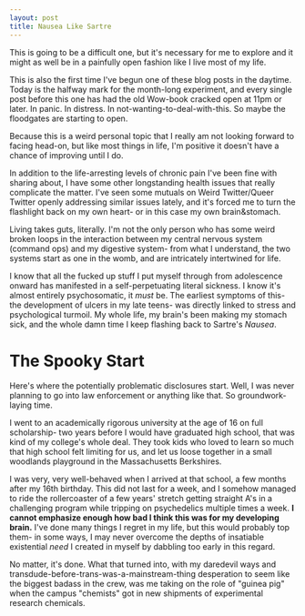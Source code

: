 ```yaml
---
layout: post
title: Nausea Like Sartre
---
```


This is going to be a difficult one, but it's necessary for me to explore and it might as well be in a painfully open fashion like I live most of my life.

This is also the first time I've begun one of these blog posts in the daytime. Today is the halfway mark for the month-long experiment, and every single post before this one has had the old Wow-book cracked open at 11pm or later. In panic. In distress. In not-wanting-to-deal-with-this. So maybe the floodgates are starting to open.

Because this is a weird personal topic that I really am not looking forward to facing head-on, but like most things in life, I'm positive it doesn't have a chance of improving until I do.

In addition to the life-arresting levels of chronic pain I've been fine with sharing about, I have some other longstanding health issues that really complicate the matter. I've seen some mutuals on Weird Twitter/Queer Twitter openly addressing similar issues lately, and it's forced me to turn the flashlight back on my own heart- or in this case my own brain&stomach.

Living takes guts, literally. I'm not the only person who has some weird broken loops in the interaction between my central nervous system (command ops) and my digestive system- from what I understand, the two systems start as one in the womb, and are intricately intertwined for life. 

I know that all the fucked up stuff I put myself through from adolescence onward has manifested in a self-perpetuating literal sickness. I know it's almost entirely psychosomatic, it *must* be. The earliest symptoms of this- the development of ulcers in my late teens- was directly linked to stress and psychological turmoil. My whole life, my brain's been making my stomach sick, and the whole damn time I keep flashing back to Sartre's *Nausea*.

# The Spooky Start

Here's where the potentially problematic disclosures start. Well, I was never planning to go into law enforcement or anything like that. So groundwork-laying time. 

I went to an academically rigorous university at the age of 16 on full scholarship- two years before I would have graduated high school, that was kind of my college's whole deal. They took kids who loved to learn so much that high school felt limiting for us, and let us loose together in a small woodlands playground in the Massachusetts Berkshires.

I was very, very well-behaved when I arrived at that school, a few months after my 16th birthday. This did not last for a week, and I somehow managed to ride the rollercoaster of a few years' stretch getting straight A's in a challenging program while tripping on psychedelics multiple times a week. **I cannot emphasize enough how bad I think this was for my developing brain.** I've done many things I regret in my life, but this would probably top them- in some ways, I may never overcome the depths of insatiable existential *need* I created in myself by dabbling too early in this regard.

No matter, it's done. What that turned into, with my daredevil ways and transdude-before-trans-was-a-mainstream-thing desperation to seem like the biggest badass in the crew, was me taking on the role of "guinea pig" when the campus "chemists" got in new shipments of experimental research chemicals. 